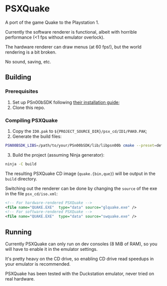 # PSXQuake

A port of the game Quake to the Playstation 1.

Currently the software renderer is functional, albeit with horrible performance (<1 fps without emulator overlock).

The hardware renderer can draw menus (at 60 fps!), but the world rendering is a bit broken.

No sound, saving, etc.

## Building

### Prerequisites

1. Set up PSn00bSDK following [their installation guide](https://github.com/Lameguy64/PSn00bSDK/blob/master/doc/installation.md);
2. Clone this repo.

### Compiling PSXQuake

1. Copy the `ID0.pak` to `${PROJECT_SOURCE_DIR}/psx_cd/ID1/PAK0.PAK`;
2. Generate the build files:
```sh
PSN00BSDK_LIBS=/path/to/your/PSn00bSDK/lib/libpsn00b cmake --preset=default .
```
3. Build the project (assuming Ninja generator):
```sh
ninja -C build
```

The resulting PSXQuake CD image (`quake.{bin,que}`) will be output in the `build` directory.

Switching out the renderer can be done by changing the `source` of the exe in the file `psx_cd/iso.xml`:
```xml
<!-- For hardware-rendered PSXQuake -->
<file name="QUAKE.EXE"	type="data" source="glquake.exe" />
<!-- For software-rendered PSXQuake -->
<file name="QUAKE.EXE"	type="data" source="swquake.exe" />
```

## Running

Currently PSXQuake can only run on dev consoles (8 MiB of RAM), so you will have to enable it in the emulator settings.

It's pretty heavy on the CD drive, so enabling CD drive read speedups in your emulator is recommended.

PSXQuake has been tested with the Duckstation emulator, never tried on real hardware.


